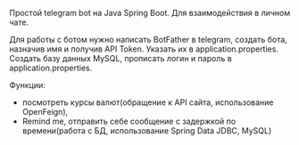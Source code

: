 Простой telegram bot на Java Spring Boot.
Для взаимодействия в личном чате.

Для работы с ботом нужно написать BotFather в telegram, создать бота, назначив имя
и получив API Token. Указать их в application.properties.
Создать базу данных MySQL, прописать логин и пароль в application.properties.

Функции:
* посмотреть курсы валют(обращение к API сайта, использование OpenFeign),
* Remind me, отправить себе сообщение с задержкой по времени(работа с БД, использование Spring Data JDBC, MySQL)
